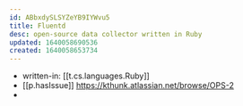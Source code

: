 ```yaml
---
id: ABbxdySLSYZeYB9IYWvu5
title: Fluentd
desc: open-source data collector written in Ruby
updated: 1640058690536
created: 1640058653734
---
```




- written-in: [[t.cs.languages.Ruby]]
- [[p.hasIssue]] https://kthunk.atlassian.net/browse/OPS-2
- 